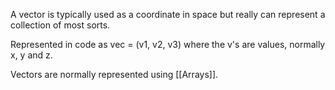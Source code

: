 A vector is typically used as a coordinate in space but really can represent a collection of most sorts.

Represented in code as vec = (v1, v2, v3) where the v's are values, normally x, y and z.

Vectors are normally represented using [[Arrays]].